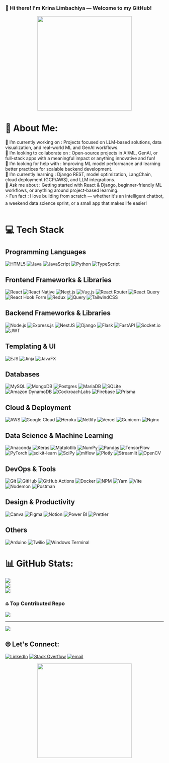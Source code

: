 ### 👋 Hi there! I'm Krina Limbachiya — Welcome to my GitHub!

<p align="center">
  <img src="https://media3.giphy.com/media/v1.Y2lkPTc5MGI3NjExdXk1YmlsYXA5bzl1bDhhZmNmNmd0Y3h4eW9jbWxpd3Awb2xyNXVxcSZlcD12MV9pbnRlcm5hbF9naWZfYnlfaWQmY3Q9Zw/hpXdHPfFI5wTABdDx9/giphy.gif" width="300" />
</p>

# 💫 About Me:
🔭 I’m currently working on :  Projects focused on LLM-based solutions, data visualization, and real-world ML and GenAI workflows.<br>👯 I’m looking to collaborate on :  Open-source projects in AI/ML, GenAI, or full-stack apps with a meaningful impact or anything innovative and fun!<br>🤝 I’m looking for help with : Improving ML model performance and learning better practices for scalable backend development.<br>🌱 I’m currently learning : Django REST, model optimization, LangChain, cloud deployment (GCP/AWS), and LLM integrations.<br>💬 Ask me about : Getting started with React & Django, beginner-friendly ML workflows, or anything around project-based learning.<br>⚡ Fun fact : I love building from scratch — whether it's an intelligent chatbot, a weekend data science sprint, or a small app that makes life easier!<br><br>


# 💻 Tech Stack

## Programming Languages
![HTML5](https://img.shields.io/badge/html5-%23E34F26.svg?style=plastic&logo=html5&logoColor=white)
![Java](https://img.shields.io/badge/java-%23ED8B00.svg?style=plastic&logo=openjdk&logoColor=white)
![JavaScript](https://img.shields.io/badge/javascript-%23323330.svg?style=plastic&logo=javascript&logoColor=%23F7DF1E)
![Python](https://img.shields.io/badge/python-3670A0?style=plastic&logo=python&logoColor=ffdd54)
![TypeScript](https://img.shields.io/badge/typescript-%23007ACC.svg?style=plastic&logo=typescript&logoColor=white)

## Frontend Frameworks & Libraries
![React](https://img.shields.io/badge/react-%2320232a.svg?style=plastic&logo=react&logoColor=%2361DAFB)
![React Native](https://img.shields.io/badge/react_native-%2320232a.svg?style=plastic&logo=react&logoColor=%2361DAFB)
![Next.js](https://img.shields.io/badge/Next-black?style=plastic&logo=next.js&logoColor=white)
![Vue.js](https://img.shields.io/badge/vue.js-%2335495e.svg?style=plastic&logo=vuedotjs&logoColor=%234FC08D)
![React Router](https://img.shields.io/badge/React_Router-CA4245?style=plastic&logo=react-router&logoColor=white)
![React Query](https://img.shields.io/badge/-React%20Query-FF4154?style=plastic&logo=react%20query&logoColor=white)
![React Hook Form](https://img.shields.io/badge/React%20Hook%20Form-%23EC5990.svg?style=plastic&logo=reacthookform&logoColor=white)
![Redux](https://img.shields.io/badge/redux-%23593d88.svg?style=plastic&logo=redux&logoColor=white)
![jQuery](https://img.shields.io/badge/jquery-%230769AD.svg?style=plastic&logo=jquery&logoColor=white)
![TailwindCSS](https://img.shields.io/badge/tailwindcss-%2338B2AC.svg?style=plastic&logo=tailwind-css&logoColor=white)

## Backend Frameworks & Libraries
![Node.js](https://img.shields.io/badge/node.js-6DA55F?style=plastic&logo=node.js&logoColor=white)
![Express.js](https://img.shields.io/badge/express.js-%23404d59.svg?style=plastic&logo=express&logoColor=%2361DAFB)
![NestJS](https://img.shields.io/badge/nestjs-%23E0234E.svg?style=plastic&logo=nestjs&logoColor=white)
![Django](https://img.shields.io/badge/django-%23092E20.svg?style=plastic&logo=django&logoColor=white)
![Flask](https://img.shields.io/badge/flask-%23000.svg?style=plastic&logo=flask&logoColor=white)
![FastAPI](https://img.shields.io/badge/FastAPI-005571?style=plastic&logo=fastapi)
![Socket.io](https://img.shields.io/badge/Socket.io-black?style=plastic&logo=socket.io&badgeColor=010101)
![JWT](https://img.shields.io/badge/JWT-black?style=plastic&logo=JSON%20web%20tokens)

## Templating & UI
![EJS](https://img.shields.io/badge/ejs-%23B4CA65.svg?style=plastic&logo=ejs&logoColor=black)
![Jinja](https://img.shields.io/badge/jinja-white.svg?style=plastic&logo=jinja&logoColor=black)
![JavaFX](https://img.shields.io/badge/javafx-%23FF0000.svg?style=plastic&logo=javafx&logoColor=white)

## Databases
![MySQL](https://img.shields.io/badge/mysql-4479A1.svg?style=plastic&logo=mysql&logoColor=white)
![MongoDB](https://img.shields.io/badge/MongoDB-%234ea94b.svg?style=plastic&logo=mongodb&logoColor=white)
![Postgres](https://img.shields.io/badge/postgres-%23316192.svg?style=plastic&logo=postgresql&logoColor=white)
![MariaDB](https://img.shields.io/badge/MariaDB-003545?style=plastic&logo=mariadb&logoColor=white)
![SQLite](https://img.shields.io/badge/sqlite-%2307405e.svg?style=plastic&logo=sqlite&logoColor=white)
![Amazon DynamoDB](https://img.shields.io/badge/Amazon%20DynamoDB-4053D6?style=plastic&logo=Amazon%20DynamoDB&logoColor=white)
![CockroachLabs](https://img.shields.io/badge/Cockroach%20Labs-6933FF?style=plastic&logo=Cockroach%20Labs&logoColor=white)
![Firebase](https://img.shields.io/badge/firebase-a08021?style=plastic&logo=firebase&logoColor=ffcd34)
![Prisma](https://img.shields.io/badge/Prisma-3982CE?style=plastic&logo=Prisma&logoColor=white)

## Cloud & Deployment
![AWS](https://img.shields.io/badge/AWS-%23FF9900.svg?style=plastic&logo=amazon-aws&logoColor=white)
![Google Cloud](https://img.shields.io/badge/GoogleCloud-%234285F4.svg?style=plastic&logo=google-cloud&logoColor=white)
![Heroku](https://img.shields.io/badge/heroku-%23430098.svg?style=plastic&logo=heroku&logoColor=white)
![Netlify](https://img.shields.io/badge/netlify-%23000000.svg?style=plastic&logo=netlify&logoColor=#00C7B7)
![Vercel](https://img.shields.io/badge/vercel-%23000000.svg?style=plastic&logo=vercel&logoColor=white)
![Gunicorn](https://img.shields.io/badge/gunicorn-%298729.svg?style=plastic&logo=gunicorn&logoColor=white)
![Nginx](https://img.shields.io/badge/nginx-%23009639.svg?style=plastic&logo=nginx&logoColor=white)

## Data Science & Machine Learning
![Anaconda](https://img.shields.io/badge/Anaconda-%2344A833.svg?style=plastic&logo=anaconda&logoColor=white)
![Keras](https://img.shields.io/badge/Keras-%23D00000.svg?style=plastic&logo=Keras&logoColor=white)
![Matplotlib](https://img.shields.io/badge/Matplotlib-%23ffffff.svg?style=plastic&logo=Matplotlib&logoColor=black)
![NumPy](https://img.shields.io/badge/numpy-%23013243.svg?style=plastic&logo=numpy&logoColor=white)
![Pandas](https://img.shields.io/badge/pandas-%23150458.svg?style=plastic&logo=pandas&logoColor=white)
![TensorFlow](https://img.shields.io/badge/TensorFlow-%23FF6F00.svg?style=plastic&logo=TensorFlow&logoColor=white)
![PyTorch](https://img.shields.io/badge/PyTorch-%23EE4C2C.svg?style=plastic&logo=PyTorch&logoColor=white)
![scikit-learn](https://img.shields.io/badge/scikit--learn-%23F7931E.svg?style=plastic&logo=scikit-learn&logoColor=white)
![SciPy](https://img.shields.io/badge/SciPy-%230C55A5.svg?style=plastic&logo=scipy&logoColor=%white)
![mlflow](https://img.shields.io/badge/mlflow-%23d9ead3.svg?style=plastic&logo=numpy&logoColor=blue)
![Plotly](https://img.shields.io/badge/Plotly-%233F4F75.svg?style=plastic&logo=plotly&logoColor=white)
![Streamlit](https://img.shields.io/badge/Streamlit-%23FE4B4B.svg?style=plastic&logo=streamlit&logoColor=white)
![OpenCV](https://img.shields.io/badge/opencv-%23white.svg?style=plastic&logo=opencv&logoColor=white)

## DevOps & Tools
![Git](https://img.shields.io/badge/git-%23F05033.svg?style=plastic&logo=git&logoColor=white)
![GitHub](https://img.shields.io/badge/github-%23121011.svg?style=plastic&logo=github&logoColor=white)
![GitHub Actions](https://img.shields.io/badge/github%20actions-%232671E5.svg?style=plastic&logo=githubactions&logoColor=white)
![Docker](https://img.shields.io/badge/docker-%230db7ed.svg?style=plastic&logo=docker&logoColor=white)
![NPM](https://img.shields.io/badge/NPM-%23CB3837.svg?style=plastic&logo=npm&logoColor=white)
![Yarn](https://img.shields.io/badge/yarn-%232C8EBB.svg?style=plastic&logo=yarn&logoColor=white)
![Vite](https://img.shields.io/badge/vite-%23646CFF.svg?style=plastic&logo=vite&logoColor=white)
![Nodemon](https://img.shields.io/badge/NODEMON-%23323330.svg?style=plastic&logo=nodemon&logoColor=%BBDEAD)
![Postman](https://img.shields.io/badge/Postman-FF6C37?style=plastic&logo=postman&logoColor=white)

## Design & Productivity
![Canva](https://img.shields.io/badge/Canva-%2300C4CC.svg?style=plastic&logo=Canva&logoColor=white)
![Figma](https://img.shields.io/badge/figma-%23F24E1E.svg?style=plastic&logo=figma&logoColor=white)
![Notion](https://img.shields.io/badge/Notion-%23000000.svg?style=plastic&logo=notion&logoColor=white)
![Power BI](https://img.shields.io/badge/power_bi-F2C811?style=plastic&logo=powerbi&logoColor=black)
![Prettier](https://img.shields.io/badge/prettier-%23F7B93E.svg?style=plastic&logo=prettier&logoColor=black)

## Others
![Arduino](https://img.shields.io/badge/-Arduino-00979D?style=plastic&logo=Arduino&logoColor=white)
![Twilio](https://img.shields.io/badge/Twilio-F22F46?style=plastic&logo=Twilio&logoColor=white)
![Windows Terminal](https://img.shields.io/badge/Windows%20Terminal-%234D4D4D.svg?style=plastic&logo=windows-terminal&logoColor=white)
# 📊 GitHub Stats:
![](https://github-readme-stats.vercel.app/api?username=LimbachyaKrina&theme=dark&hide_border=true&include_all_commits=true&count_private=false)<br/>
![](https://nirzak-streak-stats.vercel.app/?user=LimbachyaKrina&theme=dark&hide_border=true)<br/>
![](https://github-readme-stats.vercel.app/api/top-langs/?username=LimbachyaKrina&theme=dark&hide_border=true&include_all_commits=true&count_private=false&layout=compact)

### 🔝 Top Contributed Repo
![](https://github-contributor-stats.vercel.app/api?username=LimbachyaKrina&limit=5&theme=dark&combine_all_yearly_contributions=true)

---
[![](https://visitcount.itsvg.in/api?id=LimbachyaKrina&icon=9&color=10)](https://visitcount.itsvg.in)


## 🌐 Let's Connect:
[![LinkedIn](https://img.shields.io/badge/LinkedIn-%230077B5.svg?logo=linkedin&logoColor=white)](https://linkedin.com/in/https://www.linkedin.com/in/krina-limbachiya-2b437a262/) [![Stack Overflow](https://img.shields.io/badge/-Stackoverflow-FE7A16?logo=stack-overflow&logoColor=white)](https://stackoverflow.com/users/30713941) [![email](https://img.shields.io/badge/Email-D14836?logo=gmail&logoColor=white)](mailto:limbachiyakrina157@gmail.com) 

<p align="center">
  <img src="https://media0.giphy.com/media/v1.Y2lkPTc5MGI3NjExdGhhZGtwcmg4dGRuY28xdmRlMnRrcHZ3YzNraHkzNmI1MngzdmcxdyZlcD12MV9pbnRlcm5hbF9naWZfYnlfaWQmY3Q9Zw/fwbZnTftCXVocKzfxR/giphy.gif" width="300" />
</p>

<!-- Proudly created with GPRM ( https://gprm.itsvg.in ) -->
